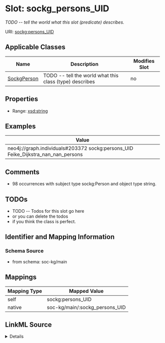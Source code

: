 

# Slot: sockg_persons_UID


_TODO -- tell the world what this slot (predicate) describes._





URI: [sockg:persons_UID](http://www.semanticweb.org/sockg/ontologies/2024/0/soil-carbon-ontology/persons_UID)



<!-- no inheritance hierarchy -->





## Applicable Classes

| Name | Description | Modifies Slot |
| --- | --- | --- |
| [SockgPerson](../classes/SockgPerson.md) | TODO -- tell the world what this class (type) describes |  no  |







## Properties

* Range: [xsd:string](http://www.w3.org/2001/XMLSchema#string)






## Examples

| Value |
| --- |
| neo4j://graph.individuals#203372 sockg:persons_UID Feike_Dijkstra_nan_nan_persons |

## Comments

* 98 occurrences with subject type sockg:Person and object type string.

## TODOs

* TODO -- Todos for this slot go here
* or you can delete the todos
* if you think the class is perfect.

## Identifier and Mapping Information







### Schema Source


* from schema: soc-kg/main




## Mappings

| Mapping Type | Mapped Value |
| ---  | ---  |
| self | sockg:persons_UID |
| native | soc-kg/main/:sockg_persons_UID |




## LinkML Source

<details>
```yaml
name: sockg_persons_UID
description: TODO -- tell the world what this slot (predicate) describes.
todos:
- TODO -- Todos for this slot go here
- or you can delete the todos
- if you think the class is perfect.
comments:
- 98 occurrences with subject type sockg:Person and object type string.
examples:
- value: neo4j://graph.individuals#203372 sockg:persons_UID Feike_Dijkstra_nan_nan_persons
from_schema: soc-kg/main
rank: 1000
slot_uri: sockg:persons_UID
alias: sockg_persons_UID
domain_of:
- sockg_Person
range: string

```
</details>